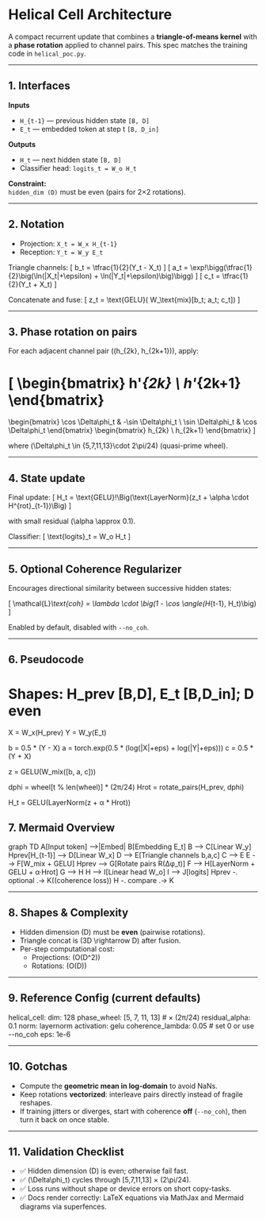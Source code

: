 # Helical Cell Architecture

A compact recurrent update that combines a **triangle-of-means kernel** with a **phase rotation** applied to channel pairs. This spec matches the training code in `helical_poc.py`.

---

## 1. Interfaces

**Inputs**
- `H_{t-1}` — previous hidden state `[B, D]`
- `E_t` — embedded token at step t `[B, D_in]`

**Outputs**
- `H_t` — next hidden state `[B, D]`
- Classifier head: `logits_t = W_o H_t`

**Constraint:**  
`hidden_dim (D)` must be even (pairs for 2×2 rotations).

---

## 2. Notation

- Projection: `X_t = W_x H_{t-1}`
- Reception: `Y_t = W_y E_t`

Triangle channels:
\[
b_t = \tfrac{1}{2}(Y_t - X_t)
\]
\[
a_t = \exp\!\bigg(\tfrac{1}{2}\big(\ln(|X_t|+\epsilon) + \ln(|Y_t|+\epsilon)\big)\bigg)
\]
\[
c_t = \tfrac{1}{2}(Y_t + X_t)
\]

Concatenate and fuse:
\[
z_t = \text{GELU}( W_\text{mix}[b_t; a_t; c_t])
\]

---

## 3. Phase rotation on pairs

For each adjacent channel pair \((h_{2k}, h_{2k+1})\), apply:

\[
\begin{bmatrix}
h'_{2k} \\
h'_{2k+1}
\end{bmatrix}
=
\begin{bmatrix}
\cos \Delta\phi_t & -\sin \Delta\phi_t \\
\sin \Delta\phi_t & \cos \Delta\phi_t
\end{bmatrix}
\begin{bmatrix}
h_{2k} \\
h_{2k+1}
\end{bmatrix}
\]

where \(\Delta\phi_t \in \{5,7,11,13\}\cdot 2\pi/24\) (quasi-prime wheel).

---

## 4. State update

Final update:
\[
H_t = \text{GELU}\!\Big(\text{LayerNorm}(z_t + \alpha \cdot H^{rot}_{t-1})\Big)
\]

with small residual \(\alpha \approx 0.1\).

Classifier:
\[
\text{logits}_t = W_o H_t
\]

---

## 5. Optional Coherence Regularizer

Encourages directional similarity between successive hidden states:

\[
\mathcal{L}_\text{coh} = \lambda \cdot \big(1 - \cos \angle(H_{t-1}, H_t)\big)
\]

Enabled by default, disabled with `--no_coh`.

---

## 6. Pseudocode

# Shapes: H_prev [B,D], E_t [B,D_in]; D even
X = W_x(H_prev)
Y = W_y(E_t)

b = 0.5 * (Y - X)
a = torch.exp(0.5 * (log(|X|+eps) + log(|Y|+eps)))
c = 0.5 * (Y + X)

z = GELU(W_mix([b, a, c]))

dphi = wheel[t % len(wheel)] * (2π/24)
Hrot = rotate_pairs(H_prev, dphi)

H_t = GELU(LayerNorm(z + α * Hrot))

## 7.  Mermaid Overview
graph TD
  A[Input token] -->|Embed| B[Embedding E_t]
  B --> C[Linear W_y]
  Hprev[H_{t-1}] --> D[Linear W_x]
  D --> E[Triangle channels b,a,c]
  C --> E
  E --> F[W_mix + GELU]
  Hprev --> G[Rotate pairs R(Δφ_t)]
  F --> H[LayerNorm + GELU + α·Hrot]
  G --> H
  H --> I[Linear head W_o]
  I --> J[logits]
  Hprev -. optional .-> K((coherence loss))
  H -. compare .-> K

---

## 8. Shapes & Complexity

- Hidden dimension \(D\) must be **even** (pairwise rotations).  
- Triangle concat is \(3D \rightarrow D\) after fusion.  
- Per-step computational cost:  
  - Projections: \(O(D^2)\)  
  - Rotations: \(O(D)\)

---

## 9. Reference Config (current defaults)

helical_cell:
  dim: 128
  phase_wheel: [5, 7, 11, 13]   # × (2π/24)
  residual_alpha: 0.1
  norm: layernorm
  activation: gelu
  coherence_lambda: 0.05        # set 0 or use --no_coh
  eps: 1e-6


---

## 10. Gotchas

- Compute the **geometric mean in log-domain** to avoid NaNs.  
- Keep rotations **vectorized**: interleave pairs directly instead of fragile reshapes.  
- If training jitters or diverges, start with coherence **off** (`--no_coh`), then turn it back on once stable.

---

## 11. Validation Checklist

- ✅ Hidden dimension \(D\) is even; otherwise fail fast.  
- ✅ \(\Delta\phi_t\) cycles through [5,7,11,13] × \(2\pi/24\).  
- ✅ Loss runs without shape or device errors on short copy-tasks.  
- ✅ Docs render correctly: LaTeX equations via MathJax and Mermaid diagrams via superfences.


